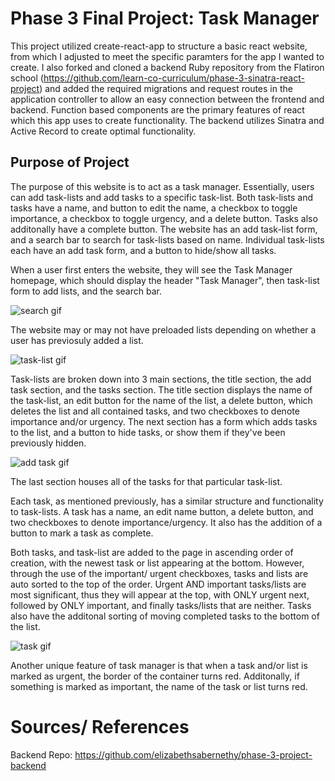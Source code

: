 # Phase 3 Final Project: Task Manager

This project utilized create-react-app to structure a basic react website, from which I adjusted to meet the specific paramters for the app I wanted to create. I also forked and cloned a backend Ruby repository from the Flatiron school (https://github.com/learn-co-curriculum/phase-3-sinatra-react-project) and added the required migrations and request routes in the application controller to allow an easy connection between the frontend and backend. Function based components are the primary features of react which this app uses to create functionality. The backend utilizes Sinatra and Active Record to create optimal functionality.  

## Purpose of Project

The purpose of this website is to act as a task manager. Essentially, users can add task-lists and add tasks to a specific task-list. Both task-lists and tasks have a name, and button to edit the name, a checkbox to toggle importance, a checkbox to toggle urgency, and a delete button. Tasks also additonally have a complete button. The website has an add task-list form, and a search bar to search for task-lists based on name. Individual task-lists each have an add task form, and a button to hide/show all tasks. 

When a user first enters the website, they will see the Task Manager homepage, which should display the header "Task Manager", then task-list form to add lists, and the search bar. 

![search gif](https://imgur.com/NOrsr5E.gif)

The website may or may not have preloaded lists depending on whether a user has previosuly added a list. 

![task-list gif](https://imgur.com/Td1d58b.gif)

Task-lists are broken down into 3 main sections, the title section, the add task section, and the tasks section. The title section displays the name of the task-list, an edit button for the name of the list, a delete button, which deletes the list and all contained tasks, and two checkboxes to denote importance and/or urgency. 
The next section has a form which adds tasks to the list, and a button to hide tasks, or show them if they've been previously hidden. 

![add task gif](https://imgur.com/v6pgdEq.gif)

The last section houses all of the tasks for that particular task-list. 

Each task, as mentioned previously, has a similar structure and functionality to task-lists. A task has a name, an edit name button, a delete button, and two checkboxes to denote importance/urgency. It also has the addition of a button to mark a task as complete. 

Both tasks, and task-list are added to the page in ascending order of creation, with the newest task or list appearing at the bottom. However, through the use of the important/ urgent checkboxes, tasks and lists are auto sorted to the top of the order. Urgent AND important tasks/lists are most significant, thus they will appear at the top, with ONLY urgent next, followed by ONLY important, and finally tasks/lists that are neither. Tasks also have the additonal sorting of moving completed tasks to the bottom of the list. 

![task gif](https://imgur.com/aVmWMTq.gif)

Another unique feature of task manager is that when a task and/or list is marked as urgent, the border of the container turns red. Additonally, if something is marked as important, the name of the task or list turns red. 

# Sources/ References

Backend Repo: https://github.com/elizabethsabernethy/phase-3-project-backend
